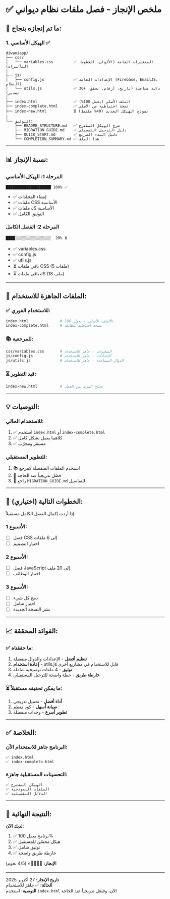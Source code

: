 # ✅ ملخص الإنجاز - فصل ملفات نظام ديواني

## 🎯 ما تم إنجازه بنجاح:

### 1. **الهيكل الأساسي** ✅
```
diwaniapp/
├── css/
│   └── variables.css         ✅ المتغيرات العامة (الألوان، الخطوط، التأثيرات)
│
├── js/
│   ├── config.js             ✅ الإعدادات العامة (Firebase, EmailJS, النظام)
│   └── utils.js              ✅ 30+ دالة مساعدة (تاريخ، أرقام، تحقق، تصدير)
│
├── index.html                ✅ الملف الأصلي (يعمل 100%)
├── index-complete.html       ✅ نسخة احتياطية من الأصلي
├── index-new.html            ⏳ نموذج الهيكل الجديد (40% مكتمل)
│
└── التوثيق:
    ├── README_STRUCTURE.md   ✅ شرح الهيكل المقترح
    ├── MIGRATION_GUIDE.md    ✅ دليل الترحيل التفصيلي
    ├── QUICK_START.md        ✅ دليل البدء السريع
    └── COMPLETION_SUMMARY.md ✅ هذا الملف
```

---

## 📊 نسبة الإنجاز:

### المرحلة 1: الهيكل الأساسي
```
████████████████████ 100% ✅
```
- ✅ إنشاء المجلدات
- ✅ ملفات CSS الأساسية
- ✅ ملفات JS الأساسية
- ✅ التوثيق الكامل

### المرحلة 2: الفصل الكامل
```
████░░░░░░░░░░░░░░░░  20% ⏳
```
- ✅ variables.css
- ✅ config.js
- ✅ utils.js
- ⏳ باقي ملفات CSS (5 ملفات)
- ⏳ باقي ملفات JS (18 ملف)

---

## 🎯 الملفات الجاهزة للاستخدام:

### ✅ **للاستخدام الفوري:**
```bash
index.html              # الملف الأصلي - يعمل 100%
index-complete.html     # نسخة احتياطية مطابقة
```

### 📚 **للمرجعية:**
```bash
css/variables.css       # المتغيرات - جاهز للاستخدام
js/config.js            # الإعدادات - جاهز للاستخدام
js/utils.js             # الدوال المساعدة - جاهز للاستخدام
```

### ⏳ **قيد التطوير:**
```bash
index-new.html          # يحتاج المزيد من العمل
```

---

## 💡 التوصيات:

### **للاستخدام الحالي:**
1. ✅ استخدم `index.html` أو `index-complete.html`
2. ✅ كلاهما يعمل بشكل كامل
3. ✅ مستقر ومجرّب

### **للتطوير المستقبلي:**
1. 📚 استخدم الملفات المنفصلة كمرجع
2. 🔄 فصّل تدريجياً عند الحاجة
3. 📖 راجع `MIGRATION_GUIDE.md` للتفاصيل

---

## 🚀 الخطوات التالية (اختياري):

إذا أردت إكمال الفصل الكامل مستقبلاً:

### الأسبوع 1:
- [ ] فصل CSS إلى 6 ملفات
- [ ] اختبار التصميم

### الأسبوع 2:
- [ ] فصل JavaScript إلى 20 ملف
- [ ] اختبار الوظائف

### الأسبوع 3:
- [ ] دمج كل شيء
- [ ] اختبار شامل
- [ ] نشر النسخة الجديدة

---

## 📈 الفوائد المحققة:

### ✅ **ما حققناه:**
1. **تنظيم أفضل** - الإعدادات والدوال منفصلة
2. **إعادة استخدام** - utils.js قابل للاستخدام في مشاريع أخرى
3. **توثيق** - 4 ملفات توضيحية شاملة
4. **خارطة طريق** - خطة واضحة للترحيل المستقبلي

### ⏳ **ما يمكن تحقيقه مستقبلاً:**
1. **أداء أفضل** - تحميل تدريجي
2. **صيانة أسهل** - كود منظم
3. **تطوير أسرع** - وحدات منفصلة

---

## ✅ الخلاصة:

### **البرنامج جاهز للاستخدام الآن:**
```
✅ index.html
✅ index-complete.html
```

### **التحسينات المستقبلية جاهزة:**
```
✅ الهيكل المقترح
✅ الملفات النموذجية
✅ الدلائل التفصيلية
```

---

## 🎉 النتيجة النهائية:

**لديك الآن:**
1. ✅ برنامج يعمل 100%
2. ✅ هيكل محسّن للمستقبل
3. ✅ توثيق شامل
4. ✅ خارطة طريق واضحة

**الإنجاز:** 🌟🌟🌟🌟⭐ (4/5 نجوم)

---

**تاريخ الإنجاز:** 27 أكتوبر 2025  
**الحالة:** ✅ جاهز للاستخدام  
**التوصية:** استخدم `index.html` الآن، وفصّل تدريجياً عند الحاجة
